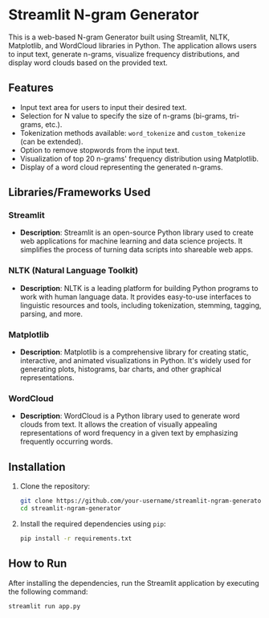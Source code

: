 # Streamlit N-gram Generator

This is a web-based N-gram Generator built using Streamlit, NLTK, Matplotlib, and WordCloud libraries in Python. The application allows users to input text, generate n-grams, visualize frequency distributions, and display word clouds based on the provided text.

## Features

- Input text area for users to input their desired text.
- Selection for N value to specify the size of n-grams (bi-grams, tri-grams, etc.).
- Tokenization methods available: `word_tokenize` and `custom_tokenize` (can be extended).
- Option to remove stopwords from the input text.
- Visualization of top 20 n-grams' frequency distribution using Matplotlib.
- Display of a word cloud representing the generated n-grams.

## Libraries/Frameworks Used

### Streamlit
- **Description**: Streamlit is an open-source Python library used to create web applications for machine learning and data science projects. It simplifies the process of turning data scripts into shareable web apps.

### NLTK (Natural Language Toolkit)
- **Description**: NLTK is a leading platform for building Python programs to work with human language data. It provides easy-to-use interfaces to linguistic resources and tools, including tokenization, stemming, tagging, parsing, and more.

### Matplotlib
- **Description**: Matplotlib is a comprehensive library for creating static, interactive, and animated visualizations in Python. It's widely used for generating plots, histograms, bar charts, and other graphical representations.

### WordCloud
- **Description**: WordCloud is a Python library used to generate word clouds from text. It allows the creation of visually appealing representations of word frequency in a given text by emphasizing frequently occurring words.

## Installation

1. Clone the repository:
    ```bash
    git clone https://github.com/your-username/streamlit-ngram-generator.git
    cd streamlit-ngram-generator
    ```

2. Install the required dependencies using `pip`:
    ```bash
    pip install -r requirements.txt
    ```

## How to Run

After installing the dependencies, run the Streamlit application by executing the following command:
```bash
streamlit run app.py
